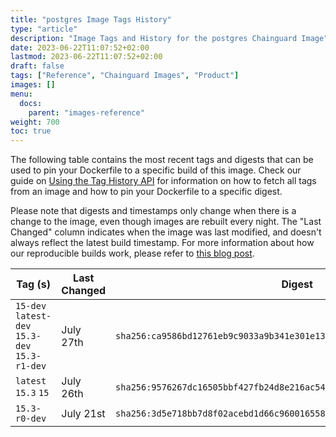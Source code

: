 ```yaml
---
title: "postgres Image Tags History"
type: "article"
description: "Image Tags and History for the postgres Chainguard Image"
date: 2023-06-22T11:07:52+02:00
lastmod: 2023-06-22T11:07:52+02:00
draft: false
tags: ["Reference", "Chainguard Images", "Product"]
images: []
menu:
  docs:
    parent: "images-reference"
weight: 700
toc: true
---
```


The following table contains the most recent tags and digests that can be used to pin your Dockerfile to a specific build of this image. Check our guide on [Using the Tag History API](/chainguard/chainguard-images/using-the-tag-history-api/) for information on how to fetch all tags from an image and how to pin your Dockerfile to a specific digest.

Please note that digests and timestamps only change when there is a change to the image, even though images are rebuilt every night. The "Last Changed" column indicates when the image was last modified, and doesn't always reflect the latest build timestamp. For more information about how our reproducible builds work, please refer to [this blog post](https://www.chainguard.dev/unchained/reproducing-chainguards-reproducible-image-builds).

| Tag (s)                                         | Last Changed | Digest                                                                    |
|-------------------------------------------------|--------------|---------------------------------------------------------------------------|
|  `15-dev` `latest-dev` `15.3-dev` `15.3-r1-dev` | July 27th    | `sha256:ca9586bd12761eb9c9033a9b341e301e13113af0b35f162fca60fa72c731cf15` |
|  `latest` `15.3` `15`                           | July 26th    | `sha256:9576267dc16505bbf427fb24d8e216ac54ae08518275bdc5cfb8d9d23a305f8a` |
|  `15.3-r0-dev`                                  | July 21st    | `sha256:3d5e718bb7d8f02acebd1d66c96001655841f180203079a92993e3dc7a0b582e` |
